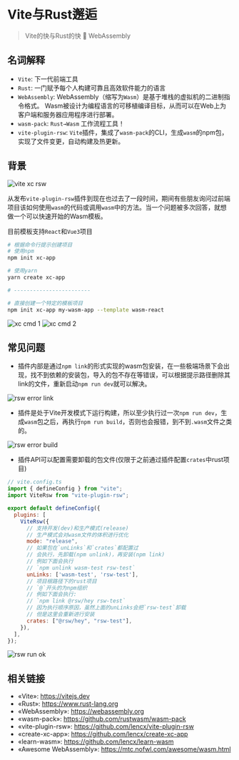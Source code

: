 # Vite与Rust邂逅

> Vite的快与Rust的快 💖 WebAssembly

## 名词解释

* `Vite`: 下一代前端工具
* `Rust`: 一门赋予每个人构建可靠且高效软件能力的语言
* `WebAssembly`: WebAssembly（缩写为`Wasm`）是基于堆栈的虚拟机的二进制指令格式。 Wasm被设计为编程语言的可移植编译目标，从而可以在Web上为客户端和服务器应用程序进行部署。
* `wasm-pack`: `Rust→Wasm` 工作流程工具！
* `vite-plugin-rsw`: `Vite`插件，集成了`wasm-pack`的CLI，生成`wasm`的npm包，实现了文件变更，自动构建及热更新。

## 背景

![vite xc rsw](./img/vite-xc-rsw.png)

从发布`vite-plugin-rsw`插件到现在也过去了一段时间，期间有些朋友询问过前端项目该如何使用`wasm`的代码或调用`wasm`中的方法。当一个问题被多次回答，就想做一个可以快速开始的Wasm模板。

目前模板支持`React`和`Vue3`项目

```bash
# 根据命令行提示创建项目
# 使用npm
npm init xc-app

# 使用yarn
yarn create xc-app

# ------------------------

# 直接创建一个特定的模板项目
npm init xc-app my-wasm-app --template wasm-react
```

![xc cmd 1](./img/xc-cmd-1.png)
![xc cmd 2](./img/xc-cmd-2.png)

## 常见问题

* 插件内部是通过`npm link`的形式实现的wasm包安装，在一些极端场景下会出现，找不到依赖的安装包，导入的包不存在等错误，可以根据提示路径删除其link的文件，重新启动`npm run dev`就可以解决。

![rsw error link](./img/rsw-error-link.png)

* 插件是处于Vite开发模式下运行构建，所以至少执行过一次`npm run dev`，生成`wasm`包之后，再执行`npm run build`，否则也会报错，到不到`.wasm`文件之类的。

![rsw error build](./img/rsw-error-build.png)

* 插件API可以配置需要卸载的包文件(仅限于之前通过插件配置`crates`中rust项目)

```js
// vite.config.ts
import { defineConfig } from "vite";
import ViteRsw from "vite-plugin-rsw";

export default defineConfig({
  plugins: [
    ViteRsw({
      // 支持开发(dev)和生产模式(release)
      // 生产模式会对wasm文件的体积进行优化
      mode: "release",
      // 如果包在`unLinks`和`crates`都配置过
      // 会执行，先卸载(npm unlink)，再安装(npm link)
      // 例如下面会执行
      // `npm unlink wasm-test rsw-test`
      unLinks: ['wasm-test', 'rsw-test'],
      // 项目根路径下的rust项目
      // `@`开头的为npm组织
      // 例如下面会执行:
      // `npm link @rsw/hey rsw-test`
      // 因为执行顺序原因，虽然上面的unLinks会把`rsw-test`卸载
      // 但是这里会重新进行安装
      crates: ["@rsw/hey", "rsw-test"],
    }),
  ],
});
```

![rsw run ok](./img/rsw-run-ok.png)

## 相关链接

* «Vite»: https://vitejs.dev
* «Rust»: https://www.rust-lang.org
* «WebAssembly»: https://webassembly.org
* «wasm-pack»: https://github.com/rustwasm/wasm-pack
* «vite-plugin-rsw»: https://github.com/lencx/vite-plugin-rsw
* «create-xc-app»: https://github.com/lencx/create-xc-app
* «learn-wasm»: https://github.com/lencx/learn-wasm
* «Awesome WebAssembly»: https://mtc.nofwl.com/awesome/wasm.html
